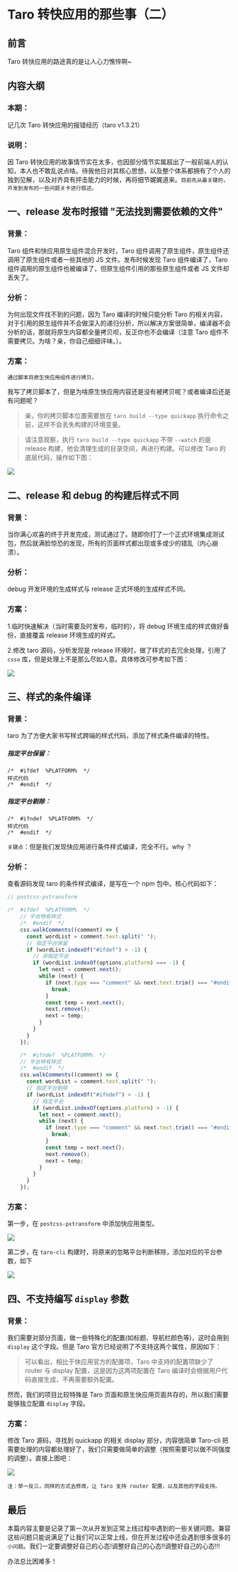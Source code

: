 # Taro 转快应用的那些事（二）

## 前言

Taro 转快应用的路途真的是让人心力憔悴啊~

## 内容大纲

### 本期：

记几次 Taro 转快应用的报错经历（taro v1.3.21）

### 说明：

因 Taro 转快应用的故事情节实在太多，也因部分情节实属超出了一般前端人的认知，本人也不敢乱说点啥。待我他日对其核心思想，以及整个体系都拥有了个人的独到见解，以及对齐具有抨击能力的时候，再将细节娓娓道来。`目前先从最关键的，开发到发布的一些问题关卡进行叙述。`

## 一、release 发布时报错 "无法找到需要依赖的文件"

### 背景：

Taro 组件和快应用原生组件混合开发时，Taro 组件调用了原生组件，原生组件还调用了原生组件或者一些其他的 JS 文件。发布时候发现 Taro 组件编译了，Taro 组件调用的原生组件也被编译了，但原生组件引用的那些原生组件或者 JS 文件却丢失了。

### 分析：

为何出现文件找不到的问题，因为 Taro 编译的时候只能分析 Taro 的相关内容，对于引用的原生组件并不会做深入的递归分析，所以解决方案很简单，编译器不会分析的话，那就将原生内容都全量拷贝呗，反正你也不会编译（注意 Taro 组件不需要拷贝。为啥？亲，你自己细细评味。）。

### 方案：

`通过脚本将原生快应用组件进行拷贝。`

我写了拷贝脚本了，但是为啥原生快应用内容还是没有被拷贝呢？或者编译后还是有问题呢？

> 亲，你的拷贝脚本位置需要放在 `taro build --type quickapp` 执行命令之前，这样不会丢失构建的环境变量。

> 请注意观察，执行 `taro build --type quickapp` 不带 `--watch` 的是 release 构建，他会清理生成的目录空间，再进行构建。可以修改 Taro 的底层代码，操作如下图：

<img src="https://dbz-images.oss-cn-beijing.aliyuncs.com/blog/%E6%9E%84%E5%BB%BA%E6%B8%85%E7%90%86.png" />

## 二、release 和 debug 的构建后样式不同

### 背景：

当你满心欢喜的终于开发完成，测试通过了。随即你打了一个正式环境集成测试包，然后就满脸惊恐的发现，所有的页面样式都出现或多或少的错乱（内心崩溃）。

### 分析：

debug 开发环境的生成样式与 release 正式环境的生成样式不同。

### 方案：

1.临时快速解决（当时需要及时发布，临时的），将 debug 环境生成的样式做好备份，直接覆盖 release 环境生成的样式。

2.修改 taro 源码，分析发现是 release 环境时，做了样式的去冗余处理，引用了 `csso` 库，但是处理上不是那么尽如人意。具体修改可参考如下图：

<img src="https://dbz-images.oss-cn-beijing.aliyuncs.com/blog/%E6%A0%B7%E5%BC%8F%E5%8E%BB%E5%86%97%E4%BD%99.png"/>

## 三、样式的条件编译

### 背景：

taro 为了方便大家书写样式跨端的样式代码，添加了样式条件编译的特性。

##### 指定平台保留：

```
/*  #ifdef  %PLATFORM%  */
样式代码
/*  #endif  */
```

##### 指定平台剔除：

```
/*  #ifndef  %PLATFORM%  */
样式代码
/*  #endif  */
```

`关键点`：但是我们发现快应用进行条件样式编译，完全不行。why ？

### 分析：

查看源码发现 taro 的条件样式编译，是写在一个 npm 包中。核心代码如下：

```javascript
// postcss-pxtransform

/*  #ifdef  %PLATFORM%  */
    // 平台特有样式
    /*  #endif  */
    css.walkComments((comment) => {
      const wordList = comment.text.split(" ");
      // 指定平台保留
      if (wordList.indexOf("#ifdef") > -1) {
        // 非指定平台
        if (wordList.indexOf(options.platform) === -1) {
          let next = comment.next();
          while (next) {
            if (next.type === "comment" && next.text.trim() === "#endif") {
              break;
            }
            const temp = next.next();
            next.remove();
            next = temp;
          }
        }
      }
    });

    /*  #ifndef  %PLATFORM%  */
    // 平台特有样式
    /*  #endif  */
    css.walkComments((comment) => {
      const wordList = comment.text.split(" ");
      // 指定平台剔除
      if (wordList.indexOf("#ifndef") > -1) {
        // 指定平台
        if (wordList.indexOf(options.platform) > -1) {
          let next = comment.next();
          while (next) {
            if (next.type === "comment" && next.text.trim() === "#endif") {
              break;
            }
            const temp = next.next();
            next.remove();
            next = temp;
          }
        }
      }
    });
```

### 方案：

第一步，在 `postcss-pxtransform` 中添加快应用类型。

<img src="https://dbz-images.oss-cn-beijing.aliyuncs.com/blog/postcss-pxtransform%E4%BF%AE%E6%94%B9.png" />

第二步，在 `taro-cli` 构建时，将原来的忽略平台判断移除，添加对应的平台参数，如下

<img src="https://dbz-images.oss-cn-beijing.aliyuncs.com/blog/taro%E6%A0%B7%E5%BC%8F%E6%9D%A1%E4%BB%B6%E7%BC%96%E8%AF%91.png" />

## 四、不支持编写 `display` 参数

### 背景：

我们需要对部分页面，做一些特殊化的配置(如标题、导航栏颜色等)，这时会用到 `display` 这个字段。但是 Taro 官方已经说明了不支持这两个属性，原因如下：
>可以看出，相比于快应用官方的配置项，Taro 中支持的配置项缺少了 router 与 display 配置，这是因为这两项配置在 Taro 编译时会根据用户代码直接生成，不再需要额外配置。

然而，我们的项目比较特殊是 Taro 页面和原生快应用页面共存的，所以我们需要能够独立配置 `display` 字段。

### 方案：

修改 Taro 源码，寻找到 quickapp 的相关 display 部分，内容很简单 Taro-cli 把需要处理的内容都处理好了，我们只需要做简单的调整（按照需要可以做不同强度的调整）。直接上图吧：

<img src="https://dbz-images.oss-cn-beijing.aliyuncs.com/blog/qa-display.png" />

`注：举一反三，同样的方式去修改，让 Taro 支持 router 配置，以及其他的字段支持。`

## 最后

本篇内容主要是记录了第一次从开发到正常上线过程中遇到的一些关键问题。兼容这些问题只能说满足了让我们可以正常上线，但在开发过程中还会遇到很多很多的`小问题`。我们一定要调整好自己的心态!调整好自己的心态!!调整好自己的心态!!!

办法总比困难多！
